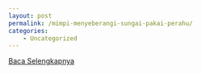 ```yaml
---
layout: post
permalink: /mimpi-menyeberangi-sungai-pakai-perahu/
categories:
    - Uncategorized
---
```


[Baca Selengkapnya](/10)